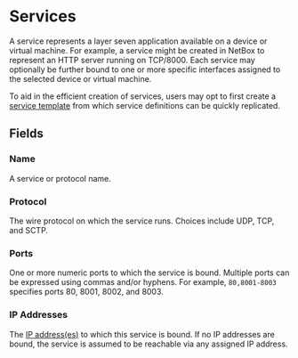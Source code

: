# Services

A service represents a layer seven application available on a device or virtual machine. For example, a service might be created in NetBox to represent an HTTP server running on TCP/8000. Each service may optionally be further bound to one or more specific interfaces assigned to the selected device or virtual machine.

To aid in the efficient creation of services, users may opt to first create a [service template](./servicetemplate.md) from which service definitions can be quickly replicated.

## Fields

### Name

A service or protocol name.

### Protocol

The wire protocol on which the service runs. Choices include UDP, TCP, and SCTP.

### Ports

One or more numeric ports to which the service is bound. Multiple ports can be expressed using commas and/or hyphens. For example, `80,8001-8003` specifies ports 80, 8001, 8002, and 8003.

### IP Addresses

The [IP address(es)](./ipaddress.md) to which this service is bound. If no IP addresses are bound, the service is assumed to be reachable via any assigned IP address.
